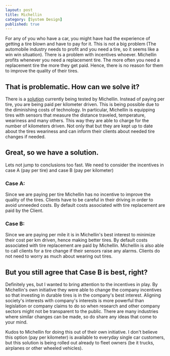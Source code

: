 ```yaml
---
layout: post
title: Michellin
category: [System Design]
published: true
---
```


For any of you who have a car, you might have had the experience of getting a tire blown and have to pay for it. This is not a big problem (The automobile industry needs to profit and you need a tire, so it seems like a win win situation). There is a problem with incentives whoever.
Michellin profits whenever you need a replacement tire. The more often you need a replacement tire the more they get paid. Hence, there is no reason for them to improve the quality of their tires.

## That is problematic. How can we solve it?

There is a [solution](https://michelin-solutions.com/en/service/pay-per-kilometre-travelled/) currently being tested by Michellin. Instead of 
paying per tire, you are being paid per kilometer driven. This is being possible due to the diminishing costs of technology. In particular, Michellin is equipping tires with sensors that measure the distance traveled, temperature, weariness and many others. This way they are able to charge for the number of kilometers driven. Not only that but they are kept up to date about the tires weariness and can inform their clients about needed tire changes if needed.

<!--excerpt ends here-->

## Great, so we have a solution.

Lets not jump to conclusions too fast. We need to consider the incentives in case A (pay per tire) and case B (pay per kilometer)

### Case A:

Since we are paying per tire Michellin has no incentive to improve the quality of the tires. Clients have to be careful in their driving in order to avoid unneeded costs. By default costs associated with tire replacement are paid by the Client.

### Case B:

Since we are paying per mile it is in Michellin's best interest to minimize their cost per km driven, hence making better tires. By default costs associated with tire replacement are paid by Michellin. Michellin is also able to call clients for a tire change if their sensors raise any alarms. Clients do not need to worry as much about wearing out tires.

## But you still agree that Case B is best, right?

Definitely yes, but I wanted to bring attention to the incentives in play. By Michellin's own initiative they were able to change the company incentives so that investing in durable tires is in the company's best interest. Aligning society's interests with company's interests is more powerful than legislation or company claims to do so when research and other company sectors might not be transparent to the public.
There are many industries where similar changes can be made, so do share any ideas that come to your mind.

Kudos to Michellin for doing this out of their own initiative. I don't believe this option (pay per kilometer) is available to everyday single car customers, but this solution is being rolled out already to fleet owners (be it trucks, airplanes or other wheeled vehicles).